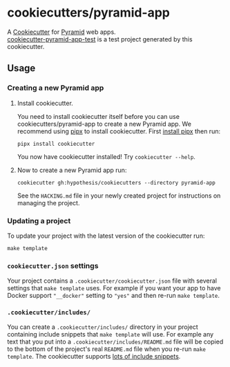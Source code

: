 cookiecutters/pyramid-app
=========================

A [Cookiecutter](https://cookiecutter.readthedocs.io/en/stable/) for
[Pyramid](https://docs.pylonsproject.org/projects/pyramid/) web apps.  
[cookiecutter-pyramid-app-test](https://github.com/hypothesis/cookiecutter-pyramid-app-test)
is a test project generated by this cookiecutter.

Usage
-----

### Creating a new Pyramid app

1. Install cookiecutter.

   You need to install cookiecutter itself before you can use
   cookiecutters/pyramid-app to create a new Pyramid app. We recommend using
   [pipx](https://pypa.github.io/pipx/) to install cookiecutter.
   First [install pipx](https://pypa.github.io/pipx/#install-pipx) then run:

   ```terminal
   pipx install cookiecutter
   ```

   You now have cookiecutter installed! Try `cookiecutter --help`.

2. Now to create a new Pyramid app run:

   ```terminal
   cookiecutter gh:hypothesis/cookiecutters --directory pyramid-app
   ```

   See the `HACKING.md` file in your newly created project for instructions on
   managing the project.

### Updating a project

To update your project with the latest version of the cookiecutter run:

```terminal
make template
```

### `cookiecutter.json` settings

Your project contains a `.cookiecutter/cookiecutter.json` file with several
settings that `make template` uses. For example if you want your app to have
Docker support `"__docker"` setting to `"yes"` and then re-run `make template`.

### `.cookiecutter/includes/`

You can create a `.cookiecutter/includes/` directory in your project containing
include snippets that `make template` will use. For example any text that you
put into a `.cookiecutter/includes/README.md` file will be copied to the bottom
of the project's real `README.md` file when you re-run `make template`.
The cookiecutter supports [lots of include snippets](https://github.com/hypothesis/cookiecutters/search?q=include%28&type=code).

